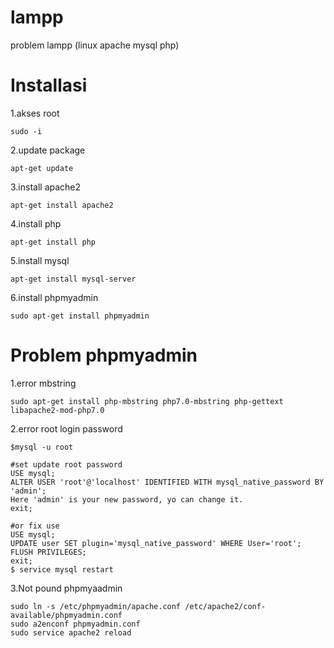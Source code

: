 # lampp
problem lampp (linux apache mysql php)
# Installasi
1.akses root
```
sudo -i
```
2.update package
```
apt-get update
```
3.install apache2
```
apt-get install apache2
```
4.install php
```
apt-get install php
```
5.install mysql
```
apt-get install mysql-server
```
6.install phpmyadmin
```
sudo apt-get install phpmyadmin
```

# Problem phpmyadmin
1.error mbstring
```
sudo apt-get install php-mbstring php7.0-mbstring php-gettext libapache2-mod-php7.0
```
2.error root login password
```
$mysql -u root

#set update root password
USE mysql;
ALTER USER 'root'@'localhost' IDENTIFIED WITH mysql_native_password BY 'admin';
Here 'admin' is your new password, yo can change it.
exit;

#or fix use 
USE mysql;
UPDATE user SET plugin='mysql_native_password' WHERE User='root';
FLUSH PRIVILEGES;
exit;
$ service mysql restart
```
3.Not pound phpmyaadmin
```
sudo ln -s /etc/phpmyadmin/apache.conf /etc/apache2/conf-available/phpmyadmin.conf
sudo a2enconf phpmyadmin.conf
sudo service apache2 reload
```
